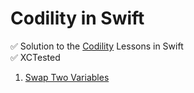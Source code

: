 # Codility in Swift

✅ Solution to the [Codility](https://app.codility.com/programmers/lessons) Lessons in Swift  
✅ XCTested

1. [Swap Two Variables](https://github.com/shahrukhalam/Codility-in-Swift/blob/master/Codility/Sources/Codility/Swap.swift)
